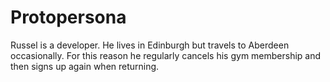 # Protopersona

Russel is a developer.
He lives in Edinburgh but travels to Aberdeen occasionally.
For this reason he regularly cancels his gym membership and then signs up again when returning.
